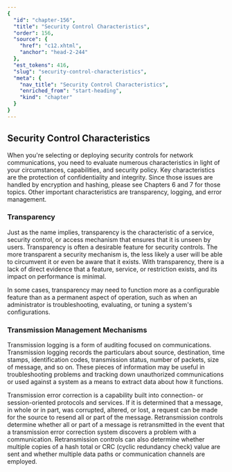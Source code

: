 ```yaml
---
{
  "id": "chapter-156",
  "title": "Security Control Characteristics",
  "order": 156,
  "source": {
    "href": "c12.xhtml",
    "anchor": "head-2-244"
  },
  "est_tokens": 416,
  "slug": "security-control-characteristics",
  "meta": {
    "nav_title": "Security Control Characteristics",
    "enriched_from": "start-heading",
    "kind": "chapter"
  }
}
---
```

## Security Control Characteristics

When you're selecting or deploying security controls for network communications, you need to evaluate numerous characteristics in light of your circumstances, capabilities, and security policy. Key characteristics are the protection of confidentiality and integrity. Since those issues are handled by encryption and hashing, please see Chapters 6 and 7 for those topics. Other important characteristics are transparency, logging, and error management.

### Transparency

Just as the name implies, transparency is the characteristic of a service, security control, or access mechanism that ensures that it is unseen by users. Transparency is often a desirable feature for security controls. The more transparent a security mechanism is, the less likely a user will be able to circumvent it or even be aware that it exists. With transparency, there is a lack of direct evidence that a feature, service, or restriction exists, and its impact on performance is minimal.

In some cases, transparency may need to function more as a configurable feature than as a permanent aspect of operation, such as when an administrator is troubleshooting, evaluating, or tuning a system's configurations.

### Transmission Management Mechanisms

Transmission logging is a form of auditing focused on communications. Transmission logging records the particulars about source, destination, time stamps, identification codes, transmission status, number of packets, size of message, and so on. These pieces of information may be useful in troubleshooting problems and tracking down unauthorized communications or used against a system as a means to extract data about how it functions.

Transmission error correction is a capability built into connection- or session-oriented protocols and services. If it is determined that a message, in whole or in part, was corrupted, altered, or lost, a request can be made for the source to resend all or part of the message. Retransmission controls determine whether all or part of a message is retransmitted in the event that a transmission error correction system discovers a problem with a communication. Retransmission controls can also determine whether multiple copies of a hash total or CRC (cyclic redundancy check) value are sent and whether multiple data paths or communication channels are employed.
